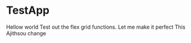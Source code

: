 
# TestApp
Hellow world
Test out the flex grid functions. 
Let me make it perfect
This Ajithsou change
